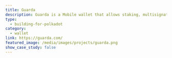 ```yaml
---
title: Guarda
description: Guarda is a Mobile wallet that allows staking, multisignature and ledger compatibility. Buy, earn and exchange crypto.
type:
  - building-for-polkadot
category:
  - wallet
link: https://guarda.com/
featured_image: /media/images/projects/guarda.png
show_case_study: false
---
```

